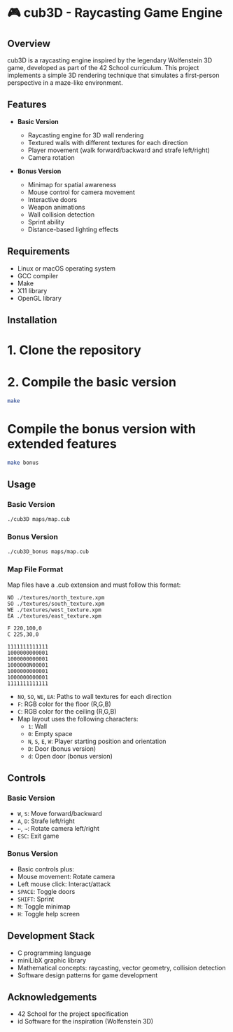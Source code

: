 # 🎮 cub3D - Raycasting Game Engine

## Overview
cub3D is a raycasting engine inspired by the legendary Wolfenstein 3D game, developed as part of the 42 School curriculum. This project implements a simple 3D rendering technique that simulates a first-person perspective in a maze-like environment.

## Features
- **Basic Version**
  - Raycasting engine for 3D wall rendering
  - Textured walls with different textures for each direction
  - Player movement (walk forward/backward and strafe left/right)
  - Camera rotation

- **Bonus Version**
  - Minimap for spatial awareness
  - Mouse control for camera movement
  - Interactive doors
  - Weapon animations
  - Wall collision detection
  - Sprint ability
  - Distance-based lighting effects

## Requirements
- Linux or macOS operating system
- GCC compiler
- Make
- X11 library
- OpenGL library

## Installation

# 1. Clone the repository

# 2. Compile the basic version
```bash
make
```

# Compile the bonus version with extended features
```bash
make bonus
```

## Usage

### Basic Version
```bash
./cub3D maps/map.cub
```

### Bonus Version
```bash
./cub3D_bonus maps/map.cub
```

### Map File Format
Map files have a .cub extension and must follow this format:

```
NO ./textures/north_texture.xpm
SO ./textures/south_texture.xpm
WE ./textures/west_texture.xpm
EA ./textures/east_texture.xpm

F 220,100,0
C 225,30,0

1111111111111
1000000000001
1000000000001
1000000N00001
1000000000001
1000000000001
1111111111111
```

- `NO`, `SO`, `WE`, `EA`: Paths to wall textures for each direction
- `F`: RGB color for the floor (R,G,B)
- `C`: RGB color for the ceiling (R,G,B)
- Map layout uses the following characters:
  - `1`: Wall
  - `0`: Empty space
  - `N`, `S`, `E`, `W`: Player starting position and orientation
  - `D`: Door (bonus version)
  - `d`: Open door (bonus version)

## Controls

### Basic Version
- `W`, `S`: Move forward/backward
- `A`, `D`: Strafe left/right
- `←`, `→`: Rotate camera left/right
- `ESC`: Exit game

### Bonus Version
- Basic controls plus:
- Mouse movement: Rotate camera
- Left mouse click: Interact/attack
- `SPACE`: Toggle doors
- `SHIFT`: Sprint
- `M`: Toggle minimap
- `H`: Toggle help screen

## Development Stack
- C programming language
- miniLibX graphic library
- Mathematical concepts: raycasting, vector geometry, collision detection
- Software design patterns for game development

## Acknowledgements
- 42 School for the project specification
- id Software for the inspiration (Wolfenstein 3D)
